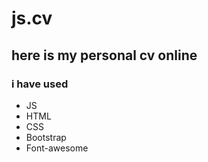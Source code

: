 # js.cv
## here is my personal cv online
### i have used
* JS
* HTML
* CSS
* Bootstrap
* Font-awesome
